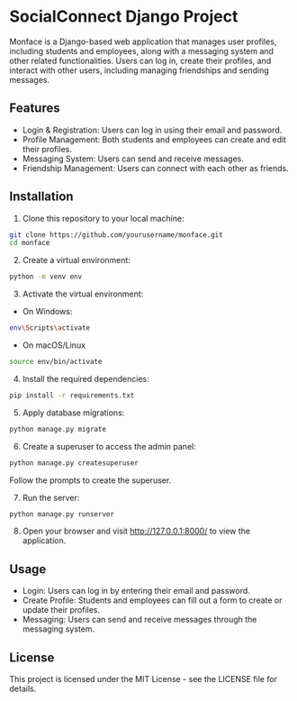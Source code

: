 # SocialConnect Django Project

Monface is a Django-based web application that manages user profiles, including students and employees, along with a messaging system and other related functionalities. Users can log in, create their profiles, and interact with other users, including managing friendships and sending messages.

## Features
* Login & Registration: Users can log in using their email and password.
* Profile Management: Both students and employees can create and edit their profiles.
* Messaging System: Users can send and receive messages.
* Friendship Management: Users can connect with each other as friends.

## Installation

1. Clone this repository to your local machine:

```bash
git clone https://github.com/yourusername/monface.git
cd monface
```

2. Create a virtual environment:
```bash
python -m venv env
```
3. Activate the virtual environment:
* On Windows:
```bash
env\Scripts\activate
```
* On macOS/Linux
```bash
source env/bin/activate
```
4. Install the required dependencies:
```bash
pip install -r requirements.txt
```
5. Apply database migrations:
```bash
python manage.py migrate
```
6. Create a superuser to access the admin panel:
```bash
python manage.py createsuperuser
```
Follow the prompts to create the superuser.

7. Run the server:
```bash
python manage.py runserver
```
8. Open your browser and visit http://127.0.0.1:8000/ to view the application.

## Usage

- Login: Users can log in by entering their email and password.
- Create Profile: Students and employees can fill out a form to create or update their profiles.
- Messaging: Users can send and receive messages through the messaging system.

## License

This project is licensed under the MIT License - see the LICENSE file for details.
